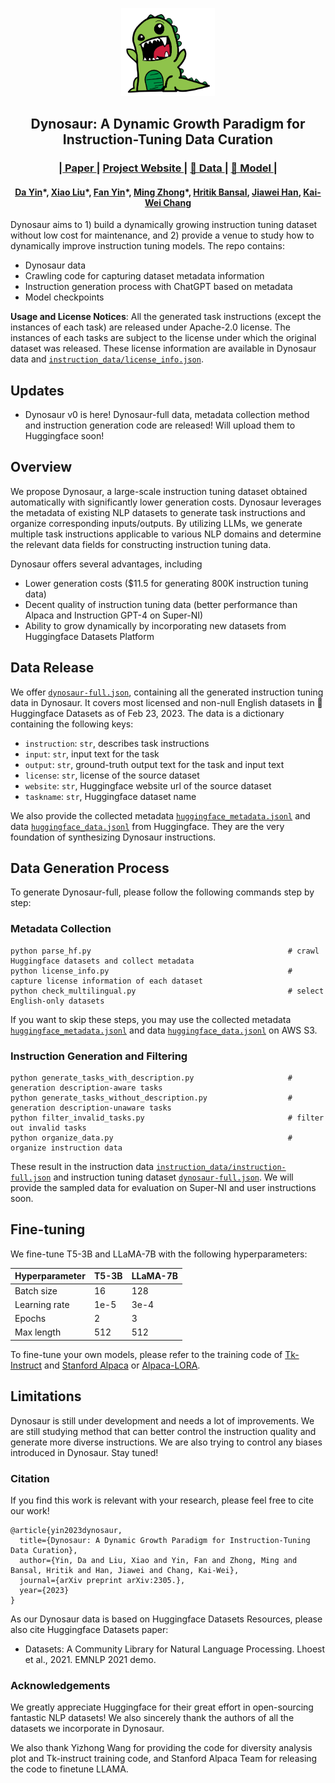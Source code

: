 
<p align="center" width="100%">
</p>

<div id="top" align="center">
<img src=imgs/dynosaur.png width=150 />

Dynosaur: A Dynamic Growth Paradigm for Instruction-Tuning Data Curation
-----------------------------
<h3> |<a href=""> Paper </a> | 
<a href="https://dynosaur-it.github.io/"> Project Website </a> |
<a href="https://dynosaur.s3.us-west-1.amazonaws.com/dynosaur-full.json"> 🤗 Data </a> |  
<a href=""> 🤗 Model </a> |
</h3>
<h4>
  <a href="https://wadeyin9712.github.io/">Da Yin</a>*, <a href="https://scholar.google.com/citations?user=c3bdW2IAAAAJ&hl=en">Xiao Liu</a>*, <a href="https://fanyin3639.github.io/">Fan Yin</a>*, <a href="https://maszhongming.github.io/">Ming Zhong</a>*, <a href="https://sites.google.com/view/hbansal">Hritik Bansal</a>, <a href="http://hanj.cs.illinois.edu/">Jiawei Han</a>, <a href="http://web.cs.ucla.edu/~kwchang/">Kai-Wei Chang</a>
</h4>
</div>

Dynosaur aims to 1) build a dynamically growing instruction tuning dataset without low cost for maintenance, and 2) provide a venue to study how to dynamically improve instruction tuning models. The repo contains:

- Dynosaur data
- Crawling code for capturing dataset metadata information
- Instruction generation process with ChatGPT based on metadata
- Model checkpoints

**Usage and License Notices**: All the generated task instructions (except the instances of each task) are released under Apache-2.0 license. The instances of each tasks are subject to the license under which the original dataset was released. These license information are available in Dynosaur data and [`instruction_data/license_info.json`](./instruction_data/license_info.json).

## Updates
- Dynosaur v0 is here! Dynosaur-full data, metadata collection method and instruction generation code are released! Will upload them to Huggingface soon!

## Overview

We propose Dynosaur, a large-scale instruction tuning dataset obtained automatically with significantly lower generation costs. Dynosaur leverages the metadata of existing NLP datasets to generate task instructions and organize corresponding inputs/outputs. By utilizing LLMs, we generate multiple task instructions applicable to various NLP domains and determine the relevant data fields for constructing instruction tuning data.

Dynosaur offers several advantages, including 
- Lower generation costs ($11.5 for generating 800K instruction tuning data)
- Decent quality of instruction tuning data (better performance than Alpaca and Instruction GPT-4 on Super-NI)
- Ability to grow dynamically by incorporating new datasets from Huggingface Datasets Platform

## Data Release

We offer [`dynosaur-full.json`](https://dynosaur.s3.us-west-1.amazonaws.com/dynosaur-full.json), containing all the generated instruction tuning data in Dynosaur. It covers most licensed and non-null English datasets in 🤗 Huggingface Datasets as of Feb 23, 2023.
The data is a dictionary containing the following keys:

- `instruction`: `str`, describes task instructions 
- `input`: `str`, input text for the task
- `output`: `str`, ground-truth output text for the task and input text
- `license`: `str`, license of the source dataset
- `website`: `str`, Huggingface website url of the source dataset
- `taskname`: `str`, Huggingface dataset name

We also provide the collected metadata [`huggingface_metadata.jsonl`](https://dynosaur.s3.us-west-1.amazonaws.com/huggingface_metadata.jsonl) and data [`huggingface_data.jsonl`](https://dynosaur.s3.us-west-1.amazonaws.com/huggingface_data.jsonl) from Huggingface. They are the very foundation of synthesizing Dynosaur instructions.

## Data Generation Process

To generate Dynosaur-full, please follow the following commands step by step:

### Metadata Collection
```
python parse_hf.py                                            # crawl Huggingface datasets and collect metadata
python license_info.py                                        # capture license information of each dataset
python check_multilingual.py                                  # select English-only datasets
```
If you want to skip these steps, you may use the collected metadata [`huggingface_metadata.jsonl`](https://dynosaur.s3.us-west-1.amazonaws.com/huggingface_metadata.jsonl) and data [`huggingface_data.jsonl`](https://dynosaur.s3.us-west-1.amazonaws.com/huggingface_data.jsonl) on AWS S3.

### Instruction Generation and Filtering
```
python generate_tasks_with_description.py                     # generation description-aware tasks
python generate_tasks_without_description.py                  # generation description-unaware tasks
python filter_invalid_tasks.py                                # filter out invalid tasks
python organize_data.py                                       # organize instruction data
```
These result in the instruction data [`instruction_data/instruction-full.json`](./instruction_data/instruction-full.json) and instruction tuning dataset [`dynosaur-full.json`](https://dynosaur.s3.us-west-1.amazonaws.com/dynosaur-full.json). We will provide the sampled data for evaluation on Super-NI and user instructions soon.

## Fine-tuning

We fine-tune T5-3B and LLaMA-7B with the following hyperparameters:

| Hyperparameter | T5-3B    | LLaMA-7B  |
|----------------|----------|-----------|
| Batch size     | 16       | 128       |
| Learning rate  | 1e-5     | 3e-4      |
| Epochs         | 2        | 3         |
| Max length     | 512      | 512       |

To fine-tune your own models, please refer to the training code of [Tk-Instruct](https://github.com/yizhongw/Tk-Instruct) and [Stanford Alpaca](https://github.com/tatsu-lab/stanford_alpaca) or [Alpaca-LORA](https://github.com/tloen/alpaca-lora). 

## Limitations

Dynosaur is still under development and needs a lot of improvements. We are still studying method that can better control the instruction quality and generate more diverse instructions. We are also trying to control any biases introduced in Dynosaur. Stay tuned!

### Citation

If you find this work is relevant with your research, please feel free to cite our work!
```
@article{yin2023dynosaur,
  title={Dynosaur: A Dynamic Growth Paradigm for Instruction-Tuning Data Curation},
  author={Yin, Da and Liu, Xiao and Yin, Fan and Zhong, Ming and Bansal, Hritik and Han, Jiawei and Chang, Kai-Wei},
  journal={arXiv preprint arXiv:2305.},
  year={2023}
}
```

As our Dynosaur data is based on Huggingface Datasets Resources, please also cite Huggingface Datasets paper:
- Datasets: A Community Library for Natural Language Processing. Lhoest et al., 2021. EMNLP 2021 demo.

### Acknowledgements

We greatly appreciate Huggingface for their great effort in open-sourcing fantastic NLP datasets! We also sincerely thank the authors of all the datasets we incorporate in Dynosaur.

We also thank Yizhong Wang for providing the code for diversity analysis plot and Tk-instruct training code, and Stanford Alpaca Team for releasing the code to finetune LLAMA.
